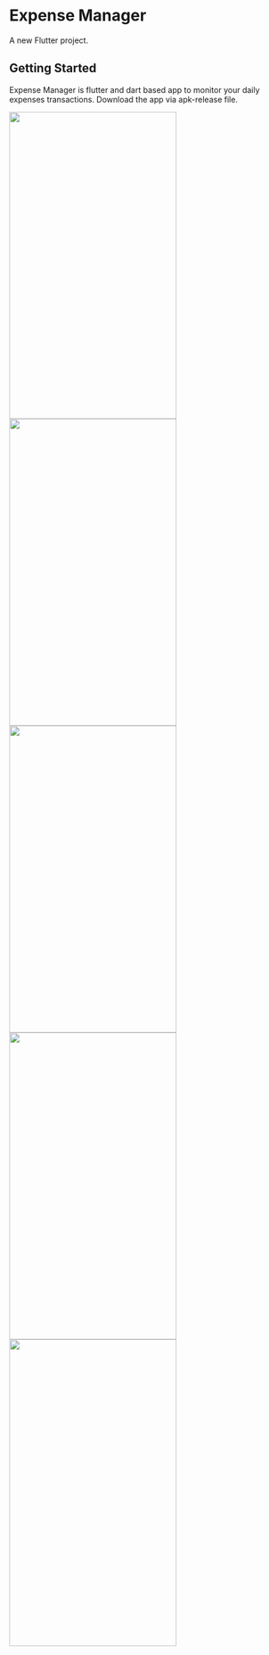 # Expense Manager

A new Flutter project.

## Getting Started

Expense Manager is flutter and dart based app to monitor your daily expenses transactions. Download the app via apk-release file.

<img src = "https://user-images.githubusercontent.com/85748557/122705210-e1b87900-d272-11eb-9791-5d64541e5a6e.png" width="300" height="550"/> <img src = "https://user-images.githubusercontent.com/85748557/122705214-e3823c80-d272-11eb-955b-9a0cf16eab24.png" width="300" height="550"/> <img src = "https://user-images.githubusercontent.com/85748557/122705215-e41ad300-d272-11eb-9021-d13925f545a1.png" width="300" height="550"/>
<img src = "https://user-images.githubusercontent.com/85748557/122705217-e41ad300-d272-11eb-93a3-af43be661ea8.png" width="300" height="550"/> <img src = "https://user-images.githubusercontent.com/85748557/122705218-e4b36980-d272-11eb-8e0c-e68b7e25ba90.png" width="300" height="550"/>
